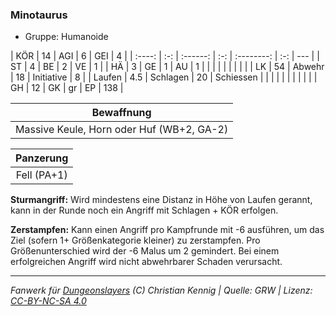 ### Minotaurus

- Gruppe: Humanoide

|  KÖR   | 14  |   AGI    |  6  |    GEI     |  4  |
| :----: | :-: | :------: | :-: | :--------: | :-: | --- |
|   ST   |  4  |    BE    |  2  |     VE     |  1  |
|   HÄ   |  3  |    GE    |  1  |     AU     |  1  |
|        |     |          |     |            |     |     |
|   LK   | 54  |  Abwehr  | 18  | Initiative |  8  |
| Laufen | 4.5 | Schlagen | 20  | Schiessen  |     |
|        |     |          |     |            |     |     |
|   GH   | 12  |    GK    | gr  |     EP     | 138 |

|                Bewaffnung                 |
| :---------------------------------------: |
| Massive Keule, Horn oder Huf (WB+2, GA-2) |

|  Panzerung  |
| :---------: |
| Fell (PA+1) |

**Sturmangriff:** Wird mindestens eine Distanz in Höhe von Laufen gerannt, kann in der Runde noch ein Angriff mit Schlagen + KÖR erfolgen.

**Zerstampfen:** Kann einen Angriff pro Kampfrunde mit -6 ausführen, um das Ziel (sofern 1+ Größenkategorie kleiner) zu zerstampfen. Pro Größenunterschied wird der -6 Malus um 2 gemindert. Bei einem erfolgreichen Angriff wird nicht abwehrbarer Schaden verursacht.

---

_Fanwerk für [Dungeonslayers](https://www.dungeonslayers.net/) (C) Christian Kennig | Quelle: GRW | Lizenz: [CC-BY-NC-SA 4.0](https://creativecommons.org/licenses/by-nc-sa/4.0/deed.de)_
